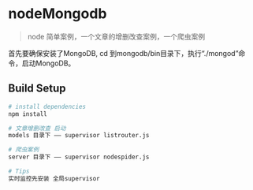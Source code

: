 # nodeMongodb

> node  简单案例，一个文章的增删改查案例，一个爬虫案例

首先要确保安装了MongoDB, cd 到mongodb/bin目录下，执行“./mongod”命令，启动MongoDB。

## Build Setup

``` bash
# install dependencies
npm install

# 文章增删改查 启动
models 目录下 —— supervisor listrouter.js

# 爬虫案例
server 目录下 —— supervisor nodespider.js

# Tips
实时监控先安装 全局supervisor
```
